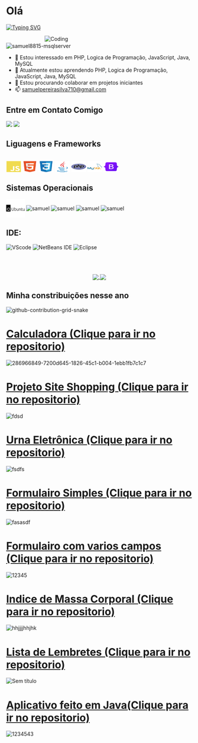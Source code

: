 <h1>Olá</h1>

[![Typing SVG](https://readme-typing-svg.herokuapp.com?font=Mouse+Memoirs&size=65&pause=500&color=063DA4&vCenter=true&width=600&height=70&lines=Eu+Sou+Samuel+Pereira+da+Silva;Desenvolvedor+Full-Stack)](https://git.io/typing-svg)

<img align="right" alt="Coding" width="400" src="https://media.giphy.com/media/qgQUggAC3Pfv687qPC/giphy.gif"><br />
<img align="center" alt="samuel8815-msqlserver"  src="https://komarev.com/ghpvc/?username=SalMUEL819634SilvaPere&style=flat-square">

- 👀 Estou interessado em PHP, Logica de Programação, JavaScript, Java,  MySQL
- 🌱 Atualmente estou aprendendo PHP, Logica de Programação, JavaScript, Java,  MySQL
- 💞️ Estou procurando colaborar em projetos iniciantes
- 📫 samuelpereirasilva710@gmail.com


## Entre em Contato Comigo


              

  <a href = "mailto:samuelpereirasilva710@gmail.com"><img src="https://img.shields.io/badge/-Gmail-%23333?style=for-the-badge&logo=gmail&logoColor=white" target="_blank"></a>
  <a href="https://www.linkedin.com/in/samuelsilva94467pereira//" target="_blank"><img src="https://img.shields.io/badge/-LinkedIn-%230077B5?style=for-the-badge&logo=linkedin&logoColor=white" target="_blank"></a>


## Liguagens e Frameworks 



<div style="display: inline_block"><br>
<img align="center" alt="samuel" height="30" width="40" src="https://raw.githubusercontent.com/devicons/devicon/master/icons/javascript/javascript-plain.svg">
<img align="center" alt="samuel" height="30" width="40" src="https://raw.githubusercontent.com/devicons/devicon/master/icons/html5/html5-original.svg"> 
<img align="center" alt="samuel" height="30" width="40" src="https://raw.githubusercontent.com/devicons/devicon/master/icons/css3/css3-original.svg">
<img align="center" alt="samuel" height="30" width="40" src="https://raw.githubusercontent.com/devicons/devicon/master/icons/java/java-original.svg">
<img align="center" alt="samuel" height="30" width="40" src="https://raw.githubusercontent.com/devicons/devicon/master/icons/php/php-original.svg">
<img align="center" alt="samuel" height="30" width="40" src="https://raw.githubusercontent.com/devicons/devicon/master/icons/mysql/mysql-original-wordmark.svg">    
<img align="center" alt="samuel" height="30" width="40" src="https://raw.githubusercontent.com/devicons/devicon/master/icons/bootstrap/bootstrap-original.svg">    

<br/>
  
 ## Sistemas Operacionais
  
  <img align="center" alt="samuel" height="50" width="50" src="https://raw.githubusercontent.com/devicons/devicon/master/icons/ubuntu/ubuntu-plain-wordmark.svg"> 
  <img align="center" alt="samuel" height="50" width="40" src="https://raw.githubusercontent.com/SaMuElsilva94467PerEira/SaMuElsilva94467PerEira/178e639816ff62780fc564a3c11faf6106d6d59f/ubuntu-server-logo-.svg">
  <img align="center" alt="samuel" height="30" width="170" src="https://upload.wikimedia.org/wikipedia/tt/3/33/Windows_7_logo.svg">
  <img align="center" alt="samuel" height="30" width="120" src="https://upload.wikimedia.org/wikipedia/commons/0/05/Windows_10_Logo.svg">  
  <img align="center" alt="samuel" height="30" width="170" src="https://upload.wikimedia.org/wikipedia/commons/2/26/Windows_Server_logo.svg">
  



  
##  IDE:

 
  ![ VScode ](https://img.shields.io/badge/Visual_Studio_Code-0078D4?style=for-the-badge&logo=visual%20studio%20code&logoColor=white)
  ![NetBeans IDE](https://img.shields.io/badge/NetBeansIDE-1B6AC6.svg?style=for-the-badge&logo=apache-netbeans-ide&logoColor=white)
  ![Eclipse](https://img.shields.io/badge/Eclipse-FE7A16.svg?style=for-the-badge&logo=Eclipse&logoColor=white)
     

 </a>
</p>
</br>
</br>
<p align="center">
  <a href="https://github.com/anuraghazra/github-readme-stats">
    <img
      align="center"
      src="https://github-readme-stats.vercel.app/api/top-langs/?username=SalMUEL819634SilvaPere&layout=compact&langs_count=7&theme=tokyonight"
    />
  </a>
  <a href="https://github.com/anuraghazra/github-readme-stats">
    <img
      align="center"
      height="165"
      src="https://github-readme-stats.vercel.app/api?username=SalMUEL819634SilvaPere&show_icons=true&theme=tokyonight&include_all_commits=true&count_private=true"
    />
  </a>
</p>

## **Minha constribuições nesse ano**
![github-contribution-grid-snake](https://user-images.githubusercontent.com/90639226/184780427-ce0be907-eef4-4832-aa97-c51532de66c6.gif)


 <h1><a href="https://github.com/SaMUEl8195Silva17941563/Calculadora">Calculadora (Clique para ir no repositorio)</a></h1>
 
![286966849-7200d645-1826-45c1-b004-1ebb1fb7c1c7](https://github.com/SalMUEL819634SilvaPere/assets/90639226/d9e4f8b4-3541-4eb1-8c2b-46ce99a9a3b7)



 <h1><a href="https://github.com/SalMUEL819634SilvaPere/shooping">Projeto Site Shopping (Clique para ir no repositorio)</a></h1>
 
![fdsd](https://user-images.githubusercontent.com/90639226/150712055-afc89681-77b2-4879-8f3c-012cbb627af9.png)
 
 
 
 <h1><a href="https://github.com/SalMUEL819634SilvaPere/UrnaEletronica">Urna Eletrônica (Clique para ir no repositorio)</a></h1>
                                
![fsdfs](https://user-images.githubusercontent.com/90639226/142739786-887c47f6-a0bd-4dd6-a53c-e015e163842c.png)


 <h1><a href="https://github.com/SalMUEL819634SilvaPere/ProjetoHTMLCss/tree/main/Formulario2">Formulairo Simples (Clique para ir no repositorio)</a></h1>
                                          
![fasasdf](https://user-images.githubusercontent.com/90639226/146659179-16d9bdac-a32c-4a6a-8015-a2b8699a6b26.png)
  
 <h1><a href="https://github.com/SalMUEL819634SilvaPere/ProjetoHTMLCss/tree/main/Formulario">Formulairo com varios campos (Clique para ir no repositorio)</a></h1>
 
 ![12345](https://user-images.githubusercontent.com/90639226/151722202-da4626bd-f9fb-45db-8d75-3dc68beda64e.png)



 <h1><a href="https://github.com/SalMUEL819634SilvaPere/IndiceMassaCorporal">Indice de Massa Corporal (Clique para ir no repositorio)</a></h1>

![hhjjjjhhjhk](https://user-images.githubusercontent.com/90639226/148008599-c54cf2f4-55bd-44bd-9ea7-d11126e41dcb.png)


                                         
 <h1><a href="https://github.com/SalMUEL819634SilvaPere/Lista-de-Lembretes">Lista de Lembretes (Clique para ir no repositorio)</a></h1>

![Sem título](https://user-images.githubusercontent.com/90639226/147428076-21ee5321-3143-41bf-943e-49cdf96eff2f.png)


<h1><a href="https://github.com/SalMUEL819634SilvaPere/Aplicativo-Java-InfoSaude">Aplicativo feito em Java(Clique para ir no repositorio)</a></h1>


![1234543](https://user-images.githubusercontent.com/90639226/177019276-d57d7b4f-fa4e-4d08-a134-384c0aa9780c.png)









